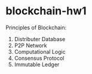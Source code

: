 # blockchain-hw1

Principles of Blockchain: 
1. Distributer Database 
2. P2P Network
3. Computational Logic
4. Consensus Protocol
5. Immutable Ledger
